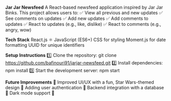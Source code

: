 **Jar Jar Newsfeed**
A React-based newsfeed application inspired by Jar Jar Binks. This project allows users to:
✅ View all previous and new updates
✅ See comments on updates
✅ Add new updates
✅ Add comments to updates
✅ React to updates (e.g., like, dislike)
✅ React to comments (e.g., angry, wow)

**Tech Stack**
React.js ⚛️
JavaScript (ES6+)
CSS for styling
Moment.js for date formatting
UUID for unique identifiers


**Setup Instructions**
1️⃣ Clone the repository:
git clone https://github.com/bafinouri91/jarjar-newsfeed.git
2️⃣ Install dependencies:
npm install
3️⃣ Start the development server:
npm start

**Future Improvements**
🔹 Improved UI/UX with a fun, Star Wars-themed design
🔹 Adding user authentication
🔹 Backend integration with a database
🔹 Dark mode support 🌙
